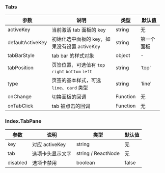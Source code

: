 ### Tabs

| 参数 | 说明 | 类型 | 默认值 |  
| --- | --- | --- | --- |  
| activeKey | 当前激活 tab 面板的 key | string | 无 |
| defaultActiveKey | 初始化选中面板的 key，如果没有设置 activeKey | string | 第一个面板 |
| tabBarStyle | tab bar 的样式对象 | object | - |
| tabPosition | 页签位置，可选值有 `top` `right` `bottom` `left` | string | 'top' |
| type | 页签的基本样式，可选 `line`、`card` 类型 | string | 'line' |
| onChange | 切换面板的回调 | Function | 无 |
| onTabClick | tab 被点击的回调 | Function | 无 |

### Index.TabPane

| 参数 | 说明 | 类型 | 默认值 |
| --- | --- | --- | --- |
| key | 对应 activeKey | string | 无 |
| tab | 选项卡头显示文字 | string / ReactNode | 无 |
| disabled | 选项卡禁用 | boolean | false |